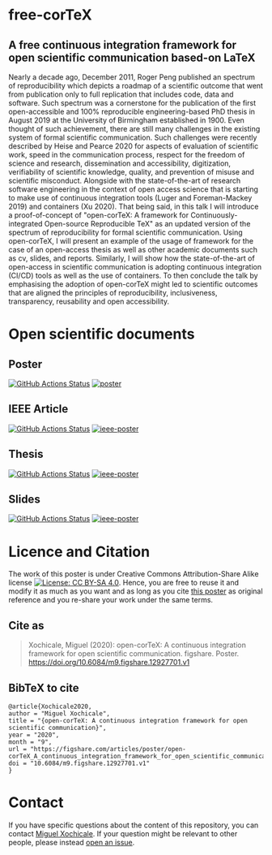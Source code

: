 # free-corTeX
## A free continuous integration framework for open scientific communication based-on LaTeX 

Nearly a decade ago, December 2011, Roger Peng published an spectrum of reproducibility 
which depicts a roadmap of a scientific outcome
that went from publication only to full replication that includes code, data and software.
Such spectrum was a cornerstone for 
the publication of the first open-accessible 
and 100\% reproducible engineering-based PhD thesis in August 2019 
at the University of Birmingham established in 1900.
Even thought of such achievement, there are still many challenges in the existing system 
of formal scientific communication.
Such challenges were recently described by Heise and Pearce 2020
for aspects of evaluation of scientific work, 
speed in the communication process,
respect for the freedom of science and research,
dissemination and accessibility, digitization,
verifiability of scientific knowledge, quality, 
and prevention of misuse and scientific misconduct.
Alongside with the state-of-the-art of research software engineering
in the context of open access science that is starting to make use 
of continuous integration tools (Luger and Foreman-Mackey 2019) and containers (Xu 2020).
That being said, in this talk I will introduce a proof-of-concept of 
"open-corTeX: A framework for Continuously-integrated Open-source Reproducible TeX" 
as an updated version of the spectrum of reproducibility for 
formal scientific communication.
Using open-corTeX, I will present an example of the usage of framework 
for the case of an open-access thesis 
as well as other academic documents such as cv, slides, and reports. 
Similarly, I will show how the state-of-the-art of open-access in scientific 
communication is adopting continuous integration (CI/CD) tools
as well as the use of containers.
To then conclude the talk by emphasising 
the adoption of open-corTeX might led to scientific outcomes 
that are aligned the principles of 
reproducibility, inclusiveness, transparency,
reusability  and open accessibility.

# Open scientific documents
## Poster
[![GitHub Actions Status](https://github.com/free-cortex/framework/workflows/Compiling-TeX-Poster/badge.svg)](https://github.com/free-cortex/framework/actions) [![poster](https://img.shields.io/badge/read-poster-blue.svg)](https://github.com/free-cortex/framework/blob/generated-pdfs/poster.pdf)
## IEEE Article
[![GitHub Actions Status](https://github.com/free-cortex/framework/workflows/Compiling-TeX-IEEE-article/badge.svg)](https://github.com/free-cortex/framework/actions) [![ieee-poster](https://img.shields.io/badge/read-ieeearticle-blue.svg)](https://github.com/free-cortex/framework/blob/generated-pdfs/ieee-article.pdf)
## Thesis
[![GitHub Actions Status](https://github.com/free-cortex/framework/workflows/Compiling-TeX-Thesis/badge.svg)](https://github.com/free-cortex/framework/actions) [![ieee-poster](https://img.shields.io/badge/read-thesis-blue.svg)](https://github.com/free-cortex/framework/blob/generated-pdfs/thesis.pdf)
## Slides
[![GitHub Actions Status](https://github.com/free-cortex/framework/workflows/Compiling-TeX-Slides/badge.svg)](https://github.com/free-cortex/framework/actions) [![ieee-poster](https://img.shields.io/badge/read-slides-blue.svg)](https://github.com/free-cortex/framework/blob/generated-pdfs/slides.pdf)


# Licence and Citation 
The work of this poster is under Creative Commons Attribution-Share Alike license [![License: CC BY-SA 4.0](https://licensebuttons.net/l/by-sa/4.0/80x15.png)](https://creativecommons.org/licenses/by-sa/4.0/). Hence, you are free to reuse it and modify it as much as you want
and as long as you cite [this poster](https://github.com/mxochicale/rrts2020/issues) 
as original reference and you re-share your work under the same terms.

## Cite as 
> Xochicale, Miguel (2020): open-corTeX: A continuous integration framework for open scientific communication. figshare. Poster. https://doi.org/10.6084/m9.figshare.12927701.v1

## BibTeX to cite
```
@article{Xochicale2020,
author = "Miguel Xochicale",
title = "{open-corTeX: A continuous integration framework for open scientific communication}",
year = "2020",
month = "9",
url = "https://figshare.com/articles/poster/open-corTeX_A_continuous_integration_framework_for_open_scientific_communication/12927701",
doi = "10.6084/m9.figshare.12927701.v1"
}
```
# Contact 
If you have specific questions about the content of this repository, you can contact 
[Miguel Xochicale](mailto:perez.xochicale@gmail.com?subject="[open-cortex]"). 
If your question might be relevant to other people, please instead 
[open an issue](https://github.com/free-cortex/framework/issues).

